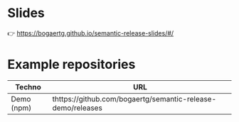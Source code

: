# Slides

👉 https://bogaertg.github.io/semantic-release-slides/#/

# Example repositories

| Techno | URL |
|--|--|
| Demo (npm) | thttps://github.com/bogaertg/semantic-release-demo/releases |
